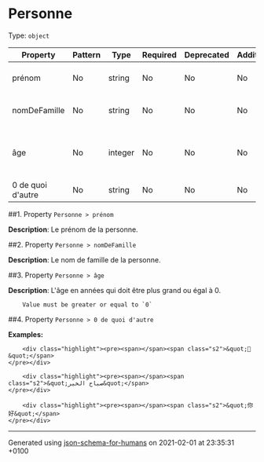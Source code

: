 # Personne
Type: `object`

| Property | Pattern | Type | Required | Deprecated | Additional | Description |
| -------- | ------- | ---- | -------- | ---------- | ---------- | ----------- |
|prénom|No|string|No|No| No|Le prénom de la personne.|
|nomDeFamille|No|string|No|No| No|Le nom de famille de la personne.|
|âge|No|integer|No|No| No|L'âge en années qui doit être plus grand ou égal à 0.|
|0 de quoi d'autre|No|string|No|No| No||

##<a name="pr_nom"></a>1.  Property `Personne > prénom`

**Description**:  Le prénom de la personne.

##<a name="nomDeFamille"></a>2.  Property `Personne > nomDeFamille`

**Description**:  Le nom de famille de la personne.

##<a name="a_ge"></a>3.  Property `Personne > âge`

**Description**:  L'âge en années qui doit être plus grand ou égal à 0.

        Value must be greater or equal to `0`

##<a name="a0_de_quoi_d_autre"></a>4.  Property `Personne > 0 de quoi d'autre`

**Examples:** 

```
    <div class="highlight"><pre><span></span><span class="s2">&quot;🖖&quot;</span>
</pre></div>

```
```
    <div class="highlight"><pre><span></span><span class="s2">&quot;صباح الخير&quot;</span>
</pre></div>

```
```
    <div class="highlight"><pre><span></span><span class="s2">&quot;你好&quot;</span>
</pre></div>

```

----------------------------------------------------------------------------------------------------------------------------
Generated using [json-schema-for-humans](https://github.com/coveooss/json-schema-for-humans) on 2021-02-01 at 23:35:31 +0100